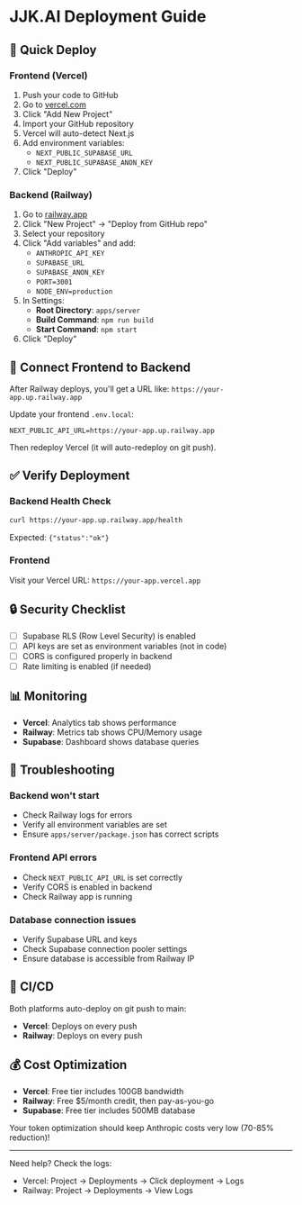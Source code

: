 # JJK.AI Deployment Guide

## 🚀 Quick Deploy

### Frontend (Vercel)
1. Push your code to GitHub
2. Go to [vercel.com](https://vercel.com)
3. Click "Add New Project"
4. Import your GitHub repository
5. Vercel will auto-detect Next.js
6. Add environment variables:
   - `NEXT_PUBLIC_SUPABASE_URL`
   - `NEXT_PUBLIC_SUPABASE_ANON_KEY`
7. Click "Deploy"

### Backend (Railway)
1. Go to [railway.app](https://railway.app)
2. Click "New Project" → "Deploy from GitHub repo"
3. Select your repository
4. Click "Add variables" and add:
   - `ANTHROPIC_API_KEY`
   - `SUPABASE_URL`
   - `SUPABASE_ANON_KEY`
   - `PORT=3001`
   - `NODE_ENV=production`
5. In Settings:
   - **Root Directory**: `apps/server`
   - **Build Command**: `npm run build`
   - **Start Command**: `npm start`
6. Click "Deploy"

## 🔗 Connect Frontend to Backend

After Railway deploys, you'll get a URL like: `https://your-app.up.railway.app`

Update your frontend `.env.local`:
```env
NEXT_PUBLIC_API_URL=https://your-app.up.railway.app
```

Then redeploy Vercel (it will auto-redeploy on git push).

## ✅ Verify Deployment

### Backend Health Check
```bash
curl https://your-app.up.railway.app/health
```
Expected: `{"status":"ok"}`

### Frontend
Visit your Vercel URL: `https://your-app.vercel.app`

## 🔒 Security Checklist

- [ ] Supabase RLS (Row Level Security) is enabled
- [ ] API keys are set as environment variables (not in code)
- [ ] CORS is configured properly in backend
- [ ] Rate limiting is enabled (if needed)

## 📊 Monitoring

- **Vercel**: Analytics tab shows performance
- **Railway**: Metrics tab shows CPU/Memory usage
- **Supabase**: Dashboard shows database queries

## 🐛 Troubleshooting

### Backend won't start
- Check Railway logs for errors
- Verify all environment variables are set
- Ensure `apps/server/package.json` has correct scripts

### Frontend API errors
- Check `NEXT_PUBLIC_API_URL` is set correctly
- Verify CORS is enabled in backend
- Check Railway app is running

### Database connection issues
- Verify Supabase URL and keys
- Check Supabase connection pooler settings
- Ensure database is accessible from Railway IP

## 🔄 CI/CD

Both platforms auto-deploy on git push to main:
- **Vercel**: Deploys on every push
- **Railway**: Deploys on every push

## 💰 Cost Optimization

- **Vercel**: Free tier includes 100GB bandwidth
- **Railway**: Free $5/month credit, then pay-as-you-go
- **Supabase**: Free tier includes 500MB database

Your token optimization should keep Anthropic costs very low (70-85% reduction)!

---

Need help? Check the logs:
- Vercel: Project → Deployments → Click deployment → Logs
- Railway: Project → Deployments → View Logs
